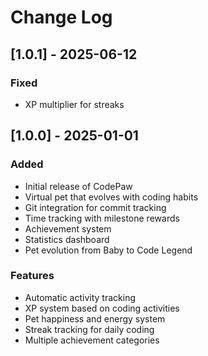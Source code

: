 # Change Log


## [1.0.1] - 2025-06-12

### Fixed
- XP multiplier for streaks


## [1.0.0] - 2025-01-01

### Added
- Initial release of CodePaw
- Virtual pet that evolves with coding habits
- Git integration for commit tracking
- Time tracking with milestone rewards
- Achievement system
- Statistics dashboard
- Pet evolution from Baby to Code Legend

### Features
- Automatic activity tracking
- XP system based on coding activities
- Pet happiness and energy system
- Streak tracking for daily coding
- Multiple achievement categories

